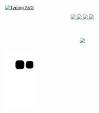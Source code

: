 



[![Typing SVG](https://readme-typing-svg.herokuapp.com?background=3B30FF00&lines=Hi!+I'm+Vinicius+Barbosa)](https://git.io/typing-svg)

<div align="center">
  <a href="https://github.com/MisterDoom4">
  <img height="180em" src="https://github-readme-stats.vercel.app/api?username=MisterDoom4&show_icons=true&theme=chartreuse-dark&include_all_commits=true&count_private=true"/>
  <img height="180em" src="https://github-readme-stats.vercel.app/api/top-langs/?username=MisterDoom4&layout=compact&langs_count=7&theme=chartreuse-dark"/>
    <img src="https://github.com/TheDudeThatCode/TheDudeThatCode/blob/master/Assets/Hi.gif" width="29px"/> 
    <img src="https://github-readme-stats.vercel.app/api/wakatime?username=@MisterDoom4&layout=compact"/>
</div>

 <h2 align="center">
 <abc>
  
  <br>
    <img src="https://media.giphy.com/media/hQFfgnzV03wsQ9Lrzy/giphy.gif" width="500">
 </abc>
</h2> 
 
  ![Snake animation](https://github.com/MisterDoom4/MisterDoom4/blob/output/github-contribution-grid-snake.svg)
  
 

